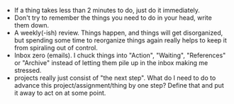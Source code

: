 - If a thing takes less than 2 minutes to do, just do it immediately.
- Don't try to remember the things you need to do in your head, write them down.
- A weekly(-ish) review. Things happen, and things will get disorganized, but spending some time to reorganize things again really helps to keep it from spiraling out of control.
- Inbox zero (emails). I chuck things into "Action", "Waiting", "References" or "Archive" instead of letting them pile up in the inbox making me stressed.
- projects really just consist of "the next step". What do I need to do to advance this project/assignment/thing by one step? Define that and put it away to act on at some point.
